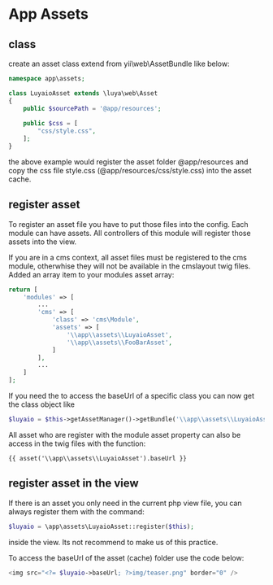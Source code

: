 App Assets
==========

class
-----
create an asset class extend from yii\web\AssetBundle like below:
```php
namespace app\assets;

class LuyaioAsset extends \luya\web\Asset
{
    public $sourcePath = '@app/resources';
    
    public $css = [
        "css/style.css",
    ];
}
```
the above example would register the asset folder @app/resources and copy the css file style.css (@app/resources/css/style.css) into the asset cache.

register asset
---------------
To register an asset file you have to put those files into the config. Each module can have assets. All controllers of this module will register those assets into the view.

If you are in a cms context, all asset files must be registered to the cms module, otherwhise they will not be available in the cmslayout twig files. Added an array item to your modules asset array:
```php
return [
	'modules' => [
		...
        'cms' => [
            'class' => 'cms\Module',
            'assets' => [
                '\\app\\assets\\LuyaioAsset',
                '\\app\\assets\\FooBarAsset',
            ]
        ],
		...
	]
];
```

If you need the to access the baseUrl of a specific class you can now get the class object like
```php
$luyaio = $this->getAssetManager()->getBundle('\\app\\assets\\LuyaioAsset');
```

All asset who are register with the module asset property can also be access in the twig files with the function:
```
{{ asset('\\app\\assets\\LuyaioAsset').baseUrl }}
```

register asset in the view
--------------------------
If there is an asset you only need in the current php view file, you can always register them with the command:
```php
$luyaio = \app\assets\LuyaioAsset::register($this);
```
inside the view. Its not recommend to make us of this practice.

To access the baseUrl of the asset (cache) folder use the code below:
```php
<img src="<?= $luyaio->baseUrl; ?>img/teaser.png" border="0" />
```